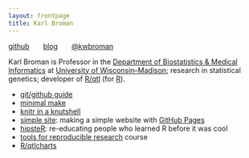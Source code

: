 ```yaml
---
layout: frontpage
title: Karl Broman
---
```


[github](http://github.com/kbroman) &nbsp; &nbsp; &nbsp; 
[blog](http://kbroman.wordpress.com) &nbsp; &nbsp; &nbsp; 
[@kwbroman](https://twitter.com/kwbroman)

Karl Broman is Professor in the
[Department of Biostatistics & Medical Informatics](http://www.biostat.wisc.edu)
at [University of Wisconsin&ndash;Madison](http://www.wisc.edu);
research in statistical genetics; developer of
[R/qtl](http://www.rqtl.org) (for [R](http://www.r-project.org)).

- [git/github guide](http://kbroman.github.io/github_tutorial)
- [minimal make](http://kbroman.github.io/minimal_make)
- [knitr in a knutshell](http://kbroman.github.io/knitr_knutshell)
- [simple site](http://kbroman.github.io/simple_site): making a simple
  website with [GitHub Pages](http://pages.github.com)
- [hipsteR](http://kbroman.github.io/hipsteR/): re-educating people who learned R before it was cool
- [tools for reproducible research](http://kbroman.github.io/Tools4RR) course
- [R/qtlcharts](http://kbroman.github.io/qtlcharts)
